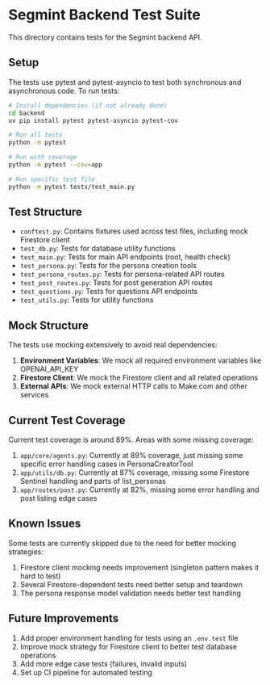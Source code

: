 # Segmint Backend Test Suite

This directory contains tests for the Segmint backend API.

## Setup

The tests use pytest and pytest-asyncio to test both synchronous and asynchronous code. To run tests:

```bash
# Install dependencies (if not already done)
cd backend
uv pip install pytest pytest-asyncio pytest-cov

# Run all tests
python -m pytest

# Run with coverage
python -m pytest --cov=app

# Run specific test file
python -m pytest tests/test_main.py
```

## Test Structure

- `conftest.py`: Contains fixtures used across test files, including mock Firestore client
- `test_db.py`: Tests for database utility functions
- `test_main.py`: Tests for main API endpoints (root, health check)
- `test_persona.py`: Tests for the persona creation tools
- `test_persona_routes.py`: Tests for persona-related API routes
- `test_post_routes.py`: Tests for post generation API routes
- `test_questions.py`: Tests for questions API endpoints
- `test_utils.py`: Tests for utility functions

## Mock Structure

The tests use mocking extensively to avoid real dependencies:

1. **Environment Variables**: We mock all required environment variables like OPENAI_API_KEY
2. **Firestore Client**: We mock the Firestore client and all related operations
3. **External APIs**: We mock external HTTP calls to Make.com and other services

## Current Test Coverage

Current test coverage is around 89%. Areas with some missing coverage:

1. `app/core/agents.py`: Currently at 89% coverage, just missing some specific error handling cases in PersonaCreatorTool
2. `app/utils/db.py`: Currently at 87% coverage, missing some Firestore Sentinel handling and parts of list_personas
3. `app/routes/post.py`: Currently at 82%, missing some error handling and post listing edge cases

## Known Issues

Some tests are currently skipped due to the need for better mocking strategies:

1. Firestore client mocking needs improvement (singleton pattern makes it hard to test)
2. Several Firestore-dependent tests need better setup and teardown
3. The persona response model validation needs better test handling

## Future Improvements

1. Add proper environment handling for tests using an `.env.test` file
2. Improve mock strategy for Firestore client to better test database operations
3. Add more edge case tests (failures, invalid inputs)
4. Set up CI pipeline for automated testing